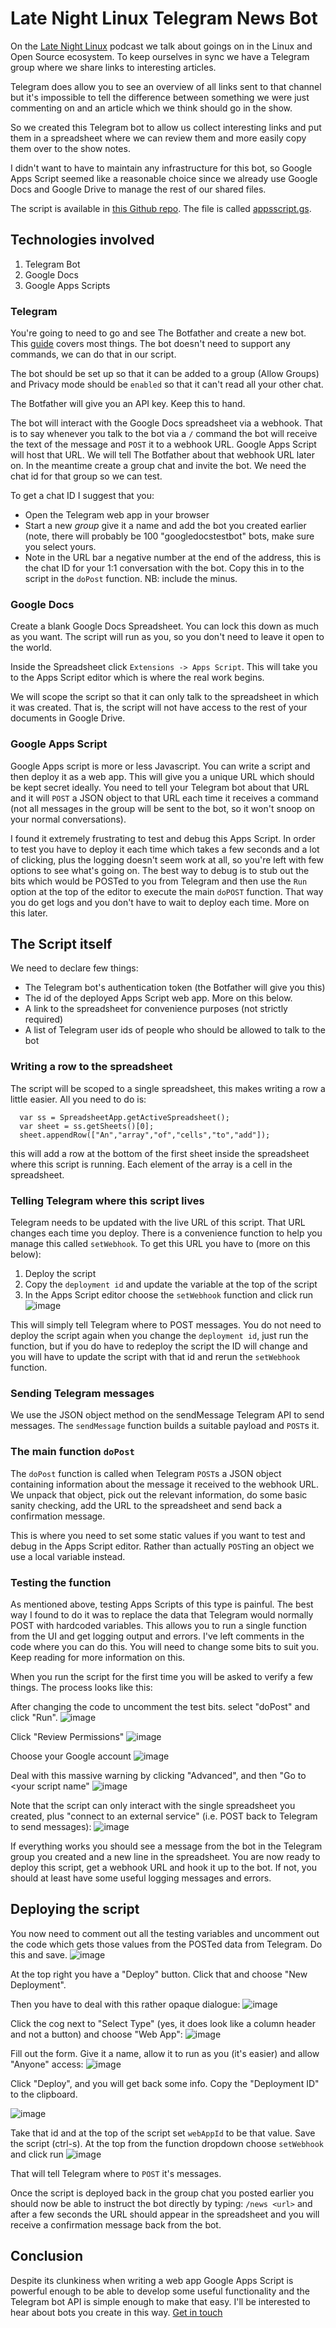 # Late Night Linux Telegram News Bot

On the [Late Night Linux](https://latenightlinux.com/) podcast we talk about goings on in the Linux and Open Source ecosystem.  To keep ourselves in sync we have a Telegram group where we share links to interesting articles.

Telegram does allow you to see an overview of all links sent to that channel but it's impossible to tell the difference between something we were just commenting on and an article which we think should go in the show.

So we created this Telegram bot to allow us collect interesting links and put them in a spreadsheet where we can review them and more easily copy them over to the show notes.

I didn't want to have to maintain any infrastructure for this bot, so Google Apps Script seemed like a reasonable choice since we already use Google Docs and Google Drive to manage the rest of our shared files.

The script is available in [this Github repo](https://github.com/8none1/lnl_telegram_bot).  The file is called [appsscript.gs](https://github.com/8none1/lnl_telegram_bot/blob/main/appsscript.gs).

## Technologies involved

1. Telegram Bot
1. Google Docs
1. Google Apps Scripts

### Telegram

You're going to need to go and see The Botfather and create a new bot.  This [guide](https://core.telegram.org/bots/tutorial) covers most things.
The bot doesn't need to support any commands, we can do that in our script.

The bot should be set up so that it can be added to a group (Allow Groups) and Privacy mode should be `enabled` so that it can't read all your other chat.

The Botfather will give you an API key.  Keep this to hand.

The bot will interact with the Google Docs spreadsheet via a webhook.  That is to say whenever you talk to the bot via a `/` command the bot will receive the text of the message and `POST` it to a webhook URL.  Google Apps Script will host that URL.  We will tell The Botfather about that webhook URL later on.  In the meantime create a group chat and invite the bot.  We need the chat id for that group so we can test.

To get a chat ID I suggest that you:

- Open the Telegram web app in your browser
- Start a new *group* give it a name and add the bot you created earlier (note, there will probably be 100 "googledocstestbot" bots, make sure you select yours.
- Note in the URL bar a negative number at the end of the address, this is the chat ID for your 1:1 conversation with the bot.  Copy this in to the script in the `doPost` function.  NB: include the minus.

### Google Docs

Create a blank Google Docs Spreadsheet.  You can lock this down as much as you want.  The script will run as you, so you don't need to leave it open to the world. 

Inside the Spreadsheet click `Extensions -> Apps Script`.  This will take you to the Apps Script editor which is where the real work begins.

We will scope the script so that it can only talk to the spreadsheet in which it was created.  That is, the script will not have access to the rest of your documents in Google Drive.

### Google Apps Script

Google Apps script is more or less Javascript.  You can write a script and then deploy it as a web app.  This will give you a unique URL which should be kept secret ideally.  You need to tell your Telegram bot about that URL and it will `POST` a JSON object to that URL each time it receives a command (not all messages in the group will be sent to the bot, so it won't snoop on your normal conversations).

I found it extremely frustrating to test and debug this Apps Script.  In order to test you have to deploy it each time which takes a few seconds and a lot of clicking, plus the logging doesn't seem work at all, so you're left with few options to see what's going on.  The best way to debug is to stub out the bits which would be POSTed to you from Telegram and then use the `Run` option at the top of the editor to execute the main `doPOST` function.  That way you do get logs and you don't have to wait to deploy each time.  More on this later.

## The Script itself

We need to declare few things:

- The Telegram bot's authentication token (the Botfather will give you this)
- The id of the deployed Apps Script web app.  More on this below.
- A link to the spreadsheet for convenience purposes (not strictly required)
- A list of Telegram user ids of people who should be allowed to talk to the bot

### Writing a row to the spreadsheet

The script will be scoped to a single spreadsheet, this makes writing a row a little easier.  All you need to do is:

```
  var ss = SpreadsheetApp.getActiveSpreadsheet();
  var sheet = ss.getSheets()[0];
  sheet.appendRow(["An","array","of","cells","to","add"]);
```

this will add a row at the bottom of the first sheet inside the spreadsheet where this script is running.  Each element of the array is a cell in the spreadsheet.

### Telling Telegram where this script lives

Telegram needs to be updated with the live URL of this script.  That URL changes each time you deploy.  There is a convenience function to help you manage this called `setWebhook`.
To get this URL you have to (more on this below):

1. Deploy the script
1. Copy the `deployment id` and update the variable at the top of the script
1. In the Apps Script editor choose the `setWebhook` function and click run
![image](https://user-images.githubusercontent.com/6552931/233774333-d1fe6da3-baeb-497e-976c-40ea05b8273b.png)

This will simply tell Telegram where to POST messages.  You do not need to deploy the script again when you change the `deployment id`, just run the function, but if you do have to redeploy the script the ID will change and you will have to update the script with that id and rerun the `setWebhook` function.

### Sending Telegram messages

We use the JSON object method on the sendMessage Telegram API to send messages.  The `sendMessage` function builds a suitable payload and `POST`s it.

### The main function `doPost`

The `doPost` function is called when Telegram `POST`s a JSON object containing information about the message it received to the webhook URL.  We unpack that object, pick out the relevant information, do some basic sanity checking, add the URL to the spreadsheet and send back a confirmation message.

This is where you need to set some static values if you want to test and debug in the Apps Script editor.  Rather than actually `POST`ing an object we use a local variable instead.

### Testing the function

As mentioned above, testing Apps Scripts of this type is painful.  The best way I found to do it was to replace the data that Telegram would normally POST with hardcoded variables.  This allows you to run a single function from the UI and get logging output and errors.  I've left comments in the code where you can do this.  You will need to change some bits to suit you.  Keep reading for more information on this.

When you run the script for the first time you will be asked to verify a few things.  The process looks like this:

After changing the code to uncomment the test bits. select "doPost" and click "Run".
![image](https://user-images.githubusercontent.com/6552931/233778810-a4ead9df-91ce-413c-957b-a53bfd858f6b.png)

Click "Review Permissions"
![image](https://user-images.githubusercontent.com/6552931/233778833-fe3b7f96-08d6-4b91-a756-05ee2d91b784.png)

Choose your Google account
![image](https://user-images.githubusercontent.com/6552931/233778841-749797f3-56ff-4a38-a75e-6e8ed4092c07.png)

Deal with this massive warning by clicking "Advanced", and then "Go to <your script name"
![image](https://user-images.githubusercontent.com/6552931/233778904-e2f55e12-433c-422d-a265-ad09f9764fe5.png)

Note that the script can only interact with the single spreadsheet you created, plus "connect to an external service" (i.e. POST back to Telegram to send messages):
![image](https://user-images.githubusercontent.com/6552931/233778933-11eb6056-77ae-47ab-8ea8-6fd580e62773.png)

If everything works you should see a message from the bot in the Telegram group you created and a new line in the spreadsheet.  You are now ready to deploy this script, get a webhook URL and hook it up to the bot.  If not, you should at least have some useful logging messages and errors.

## Deploying the script

You now need to comment out all the testing variables and uncomment out the code which gets those values from the POSTed data from Telegram.  Do this and save.
![image](https://user-images.githubusercontent.com/6552931/233779992-a264a8dc-30d0-491e-bcb2-97cfd6a4037c.png)

At the top right you have a "Deploy" button.  Click that and choose "New Deployment".

Then you have to deal with this rather opaque dialogue:
![image](https://user-images.githubusercontent.com/6552931/233779648-5c5e3844-5d54-4e7d-bd65-f57bb6063313.png)

Click the cog next to "Select Type" (yes, it does look like a column header and not a button) and choose "Web App":
![image](https://user-images.githubusercontent.com/6552931/233779681-aaf630ff-1351-4f27-89e0-b92fa159cd56.png)

Fill out the form.  Give it a name, allow it to run as you (it's easier) and allow "Anyone" access:
![image](https://user-images.githubusercontent.com/6552931/233779702-7f28a149-d02a-485c-ab38-0f86e1ce5fcc.png)

Click "Deploy", and you will get back some info.  Copy the "Deployment ID" to the clipboard.

![image](https://user-images.githubusercontent.com/6552931/233779787-e7acb878-e18e-4960-9168-52ddbec4ebda.png)

Take that id and at the top of the script set `webAppId` to be that value.
Save the script (ctrl-s).
At the top from the function dropdown choose `setWebhook` and click run
![image](https://user-images.githubusercontent.com/6552931/233779875-650bf0fd-38a6-4d95-9cde-f6666742a64d.png)

That will tell Telegram where to `POST` it's messages.

Once the script is deployed back in the group chat you posted earlier you should now be able to instruct the bot directly by typing:
`/news <url>`
and after a few seconds the URL should appear in the spreadsheet and you will receive a confirmation message back from the bot.

## Conclusion

Despite its clunkiness when writing a web app Google Apps Script is powerful enough to be able to develop some useful functionality and the Telegram bot API is simple enough to make that easy.  I'll be interested to hear about bots you create in this way.  [Get in touch](https://latenightlinux.com/contact/)
